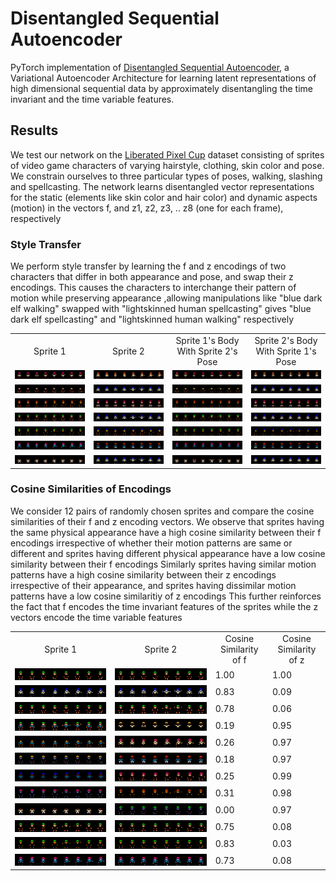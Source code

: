 # Disentangled Sequential Autoencoder
PyTorch implementation of [Disentangled Sequential Autoencoder](https://arxiv.org/abs/1803.02991), a Variational Autoencoder Architecture for learning latent representations of high dimensional sequential data by approximately disentangling the time invariant and the time variable features. 

## Results
We test our network on the [Liberated Pixel Cup](https://github.com/jrconway3/Universal-LPC-spritesheet) dataset consisting of sprites of video game characters of varying hairstyle, clothing, skin color and pose. We constrain ourselves to three particular types of poses, walking, slashing and spellcasting. The network learns disentangled vector representations for the static (elements like skin color and hair color) and dynamic aspects (motion) in the vectors f, and z1, z2, z3, .. z8 (one for each frame), respectively

### Style Transfer
We perform style transfer by learning the f and z  encodings of two characters that differ in both appearance and pose, and swap their z encodings. This causes the characters to interchange their pattern of motion while preserving appearance ,allowing manipulations like "blue dark elf walking" swapped with "lightskinned human spellcasting" gives "blue dark elf spellcasting" and "lightskinned human walking" respectively

<table align='center'>
<tr align='center'>
<td>Sprite 1</td>
<td>Sprite 2</td>
<td>Sprite 1's Body With Sprite 2's Pose</td>
<td>Sprite 2's Body With Sprite 1's Pose</td>
</tr>
<tr>
<td><img src='test/style-transfer/set1/image1.png'></td>
<td><img src='test/style-transfer/set1/image2.png'></td>
<td><img src='test/style-transfer/set1/image1_body_image2_motion.png'></td>
<td><img src='test/style-transfer/set1/image2_body_image1_motion.png'></td>
</tr>
<tr>
<td><img src='test/style-transfer/set2/image1.png'></td>
<td><img src='test/style-transfer/set2/image2.png'></td>
<td><img src='test/style-transfer/set2/image1_body_image2_motion.png'></td>
<td><img src='test/style-transfer/set2/image2_body_image1_motion.png'></td>
</tr>
<tr>
<td><img src='test/style-transfer/set3/image1.png'></td>
<td><img src='test/style-transfer/set3/image2.png'></td>
<td><img src='test/style-transfer/set3/image1_body_image2_motion.png'></td>
<td><img src='test/style-transfer/set3/image2_body_image1_motion.png'></td>
</tr>
<tr>
<td><img src='test/style-transfer/set4/image1.png'></td>
<td><img src='test/style-transfer/set4/image2.png'></td>
<td><img src='test/style-transfer/set4/image1_body_image2_motion.png'></td>
<td><img src='test/style-transfer/set4/image2_body_image1_motion.png'></td>
</tr>
<tr>
<td><img src='test/style-transfer/set5/image1.png'></td>
<td><img src='test/style-transfer/set5/image2.png'></td>
<td><img src='test/style-transfer/set5/image1_body_image2_motion.png'></td>
<td><img src='test/style-transfer/set5/image2_body_image1_motion.png'></td>
</tr>
<tr>
<td><img src='test/style-transfer/set6/image1.png'></td>
<td><img src='test/style-transfer/set6/image2.png'></td>
<td><img src='test/style-transfer/set6/image1_body_image2_motion.png'></td>
<td><img src='test/style-transfer/set6/image2_body_image1_motion.png'></td>
</tr>
<tr>
<td><img src='test/style-transfer/set7/image1.png'></td>
<td><img src='test/style-transfer/set7/image2.png'></td>
<td><img src='test/style-transfer/set7/image1_body_image2_motion.png'></td>
<td><img src='test/style-transfer/set7/image2_body_image1_motion.png'></td>
</tr>
</table>

### Cosine Similarities of Encodings
We consider 12 pairs of randomly chosen sprites and compare the cosine similarities of their f and z encoding vectors. We observe that sprites having the same physical appearance have a high cosine similarity between their f encodings irrespective of whether their motion patterns are same or different and sprites having different physical appearance have a low cosine similarity between their f encodings
Similarly sprites having similar motion patterns have a high cosine similarity between their z encodings irrespective of their appearance, and sprites having dissimilar motion patterns have a low cosine similaritiy of z encodings
This further reinforces the fact that f encodes the time invariant features of the sprites while the z vectors encode the time variable features

<table align='center'>
<tr align='center'>
<td>Sprite 1</td>
<td>Sprite 2</td>
<td>Cosine Similarity of f</td>
<td>Cosine Similarity of z</td>
</tr>
<tr>
<td><img src='test/cosine-similarity/set1/image1.png'></td>
<td><img src='test/cosine-similarity/set1/image2.png'></td>
<td>1.00</td>
<td>1.00</td>
</tr>
<tr>
<td><img src='test/cosine-similarity/set2/image1.png'></td>
<td><img src='test/cosine-similarity/set2/image2.png'></td>
<td>0.83</td>
<td>0.09</td>
</tr>
<tr>
<td><img src='test/cosine-similarity/set3/image1.png'></td>
<td><img src='test/cosine-similarity/set3/image2.png'></td>
<td>0.78</td>
<td>0.06</td>
</tr>
<tr>
<td><img src='test/cosine-similarity/set4/image1.png'></td>
<td><img src='test/cosine-similarity/set4/image2.png'></td>
<td>0.19</td>
<td>0.95</td>
</tr>
<tr>
<td><img src='test/cosine-similarity/set5/image1.png'></td>
<td><img src='test/cosine-similarity/set5/image2.png'></td>
<td>0.26</td>
<td>0.97</td>
</tr>
<tr>
<td><img src='test/cosine-similarity/set6/image1.png'></td>
<td><img src='test/cosine-similarity/set6/image2.png'></td>
<td>0.18</td>
<td>0.97</td>
</tr>
<tr>
<td><img src='test/cosine-similarity/set7/image1.png'></td>
<td><img src='test/cosine-similarity/set7/image2.png'></td>
<td>0.25</td>
<td>0.99</td>
</tr>
<tr>
<td><img src='test/cosine-similarity/set8/image1.png'></td>
<td><img src='test/cosine-similarity/set8/image2.png'></td>
<td>0.31</td>
<td>0.98</td>
</tr>
<tr>
<td><img src='test/cosine-similarity/set9/image1.png'></td>
<td><img src='test/cosine-similarity/set9/image2.png'></td>
<td>0.00</td>
<td>0.97</td>
</tr>
<tr>
<td><img src='test/cosine-similarity/set10/image1.png'></td>
<td><img src='test/cosine-similarity/set10/image2.png'></td>
<td>0.75</td>
<td>0.08</td>
</tr>
<tr>
<td><img src='test/cosine-similarity/set11/image1.png'></td>
<td><img src='test/cosine-similarity/set11/image2.png'></td>
<td>0.83</td>
<td>0.03</td>
</tr>
<tr>
<td><img src='test/cosine-similarity/set12/image1.png'></td>
<td><img src='test/cosine-similarity/set12/image2.png'></td>
<td>0.73</td>
<td>0.08</td>
</tr>
</table>
